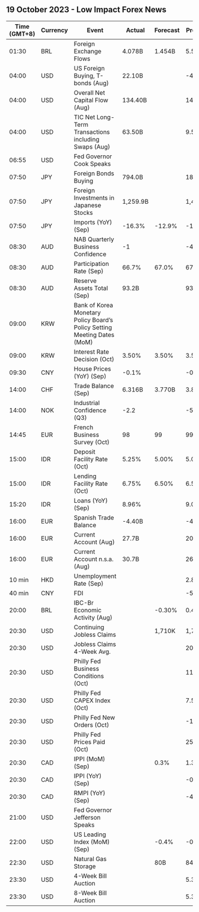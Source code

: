 ## 19 October 2023 - Low Impact Forex News

| Time (GMT+8) | Currency | Event | Actual | Forecast | Previous |
|------|----------|-------|--------|----------|----------|
| 01:30 | BRL | Foreign Exchange Flows | 4.078B | 1.454B | 5.546B |
| 04:00 | USD | US Foreign Buying, T-bonds (Aug) | 22.10B |  | -4.40B |
| 04:00 | USD | Overall Net Capital Flow (Aug) | 134.40B |  | 141.40B |
| 04:00 | USD | TIC Net Long-Term Transactions including Swaps (Aug) | 63.50B |  | 9.50B |
| 06:55 | USD | Fed Governor Cook Speaks |  |  |  |
| 07:50 | JPY | Foreign Bonds Buying | 794.0B |  | 185.4B |
| 07:50 | JPY | Foreign Investments in Japanese Stocks | 1,259.9B |  | 1,437.5B |
| 07:50 | JPY | Imports (YoY) (Sep) | -16.3% | -12.9% | -17.7% |
| 08:30 | AUD | NAB Quarterly Business Confidence | -1 |  | -4 |
| 08:30 | AUD | Participation Rate (Sep) | 66.7% | 67.0% | 67.0% |
| 08:30 | AUD | Reserve Assets Total (Sep) | 93.2B |  | 93.9B |
| 09:00 | KRW | Bank of Korea Monetary Policy Board’s Policy Setting Meeting Dates (MoM) |  |  |  |
| 09:00 | KRW | Interest Rate Decision (Oct) | 3.50% | 3.50% | 3.50% |
| 09:30 | CNY | House Prices (YoY) (Sep) | -0.1% |  | -0.1% |
| 14:00 | CHF | Trade Balance (Sep) | 6.316B | 3.770B | 3.814B |
| 14:00 | NOK | Industrial Confidence (Q3) | -2.2 |  | -5.1 |
| 14:45 | EUR | French Business Survey (Oct) | 98 | 99 | 99 |
| 15:00 | IDR | Deposit Facility Rate (Oct) | 5.25% | 5.00% | 5.00% |
| 15:00 | IDR | Lending Facility Rate (Oct) | 6.75% | 6.50% | 6.50% |
| 15:20 | IDR | Loans (YoY) (Sep) | 8.96% |  | 9.06% |
| 16:00 | EUR | Spanish Trade Balance | -4.40B |  | -4.90B |
| 16:00 | EUR | Current Account (Aug) | 27.7B |  | 20.9B |
| 16:00 | EUR | Current Account n.s.a. (Aug) | 30.7B |  | 26.9B |
| 10 min | HKD | Unemployment Rate (Sep) |  |  | 2.8% |
| 40 min | CNY | FDI |  |  | -5.10% |
| 20:00 | BRL | IBC-Br Economic Activity (Aug) |  | -0.30% | 0.44% |
| 20:30 | USD | Continuing Jobless Claims |  | 1,710K | 1,702K |
| 20:30 | USD | Jobless Claims 4-Week Avg. |  |  | 206.25K |
| 20:30 | USD | Philly Fed Business Conditions (Oct) |  |  | 11.1 |
| 20:30 | USD | Philly Fed CAPEX Index (Oct) |  |  | 7.50 |
| 20:30 | USD | Philly Fed New Orders (Oct) |  |  | -10.2 |
| 20:30 | USD | Philly Fed Prices Paid (Oct) |  |  | 25.70 |
| 20:30 | CAD | IPPI (MoM) (Sep) |  | 0.3% | 1.3% |
| 20:30 | CAD | IPPI (YoY) (Sep) |  |  | -0.5% |
| 20:30 | CAD | RMPI (YoY) (Sep) |  |  | -4.3% |
| 21:00 | USD | Fed Governor Jefferson Speaks |  |  |  |
| 22:00 | USD | US Leading Index (MoM) (Sep) |  | -0.4% | -0.4% |
| 22:30 | USD | Natural Gas Storage |  | 80B | 84B |
| 23:30 | USD | 4-Week Bill Auction |  |  | 5.325% |
| 23:30 | USD | 8-Week Bill Auction |  |  | 5.345% |
